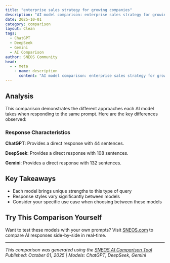 ```yaml
---
title: "enterprise sales strategy for growing companies"
description: "AI model comparison: enterprise sales strategy for growing companies..."
date: 2025-10-01
category: comparison
layout: Clean
tags:
  - ChatGPT
  - DeepSeek
  - Gemini
  - AI Comparison
author: SNEOS Community
head:
  - - meta
    - name: description
      content: "AI model comparison: enterprise sales strategy for growing companies..."
---
```


<ChatComparison
  title="enterprise sales strategy for growing companies"
  prompt="enterprise sales strategy for growing companies"
  :responses='{"ChatGPT": "Creating an effective enterprise sales strategy for growing companies involves a combination of understanding your target market, building strong relationships, and leveraging scalable processes. Here\u2019s a comprehensive approach to developing an enterprise sales strategy tailored for growing companies:\n\n### 1. Define Your Ideal Customer Profile (ICP) and Buyer Personas\n- **ICP:** Identify the characteristics of companies that benefit most from your product/service (e.g., industry, company size, revenue, geographic location).\n- **Buyer Personas:** Understand key decision-makers (e.g., CIO, CFO, Procurement Manager) including their goals, pain points, and buying behaviors.\n\n### 2. Develop a Value Proposition Tailored to Enterprises\n- Focus on how your solution solves specific enterprise challenges such as scalability, security, compliance, and ROI.\n- Highlight case studies, testimonials, and use cases relevant to large organizations.\n\n### 3. Build a Dedicated Enterprise Sales Team\n- Hire experienced sales professionals skilled in complex, longer sales cycles.\n- Include roles such as Sales Development Representatives (SDRs), Account Executives (AEs), and Customer Success Managers (CSMs) focused on enterprise accounts.\n\n### 4. Invest in Sales Enablement and Training\n- Provide ongoing training about enterprise sales methodologies (e.g., Challenger Sale, MEDDIC).\n- Equip your team with materials for demos, presentations, and proposal generation.\n\n### 5. Implement a Multi-Touch, Multi-Channel Outreach Strategy\n- Use a combination of cold outreach, LinkedIn engagement, webinars, personalized emails, and networking at industry events.\n- Leverage Account-Based Marketing (ABM) to target strategic accounts with customized campaigns.\n\n### 6. Establish a Consultative Selling Approach\n- Engage prospects with discovery calls to deeply understand their business challenges.\n- Collaborate to co-create solutions rather than just pitching products.\n\n### 7. Build Strategic Partnerships and Alliances\n- Partner with complementary technology providers, consultants, and system integrators to expand market reach and credibility.\n\n### 8. Streamline the Sales Process and Use CRM Effectively\n- Map the enterprise sales cycle stages \u2014 lead generation, qualification, discovery, proposal, negotiation, closing.\n- Use CRM tools (e.g., Salesforce, HubSpot) to track progress, manage contacts, and forecast revenue accurately.\n\n### 9. Focus on Customer Success and Retention\n- Prioritize post-sale engagement to ensure adoption, satisfaction, and expansion opportunities.\n- Develop upsell and cross-sell strategies based on customer usage and feedback.\n\n### 10. Analyze Metrics and Iterate\n- Track KPIs such as sales cycle length, win/loss ratio, average deal size, and customer lifetime value.\n- Use data to refine targeting, messaging, and processes continuously.\n\n---\n\n### Additional Tips for Growing Companies:\n- **Leverage Technology:** Use sales automation tools, AI-driven insights, and analytics to scale the enterprise sales process.\n- **Scale Gradually:** Start with a manageable number of strategic accounts before expanding your outreach.\n- **Executive Sponsorship:** Secure buy-in from your company\u2019s leadership to support enterprise sales initiatives.\n- **Focus on Compliance and Security:** Address enterprise concerns around data security, privacy, and regulatory requirements proactively.\n\n---\n\nIf you want, I can help you design specific outreach templates, sales process maps, or identify tools to support your enterprise sales efforts. Would you like assistance with any particular area?", "DeepSeek": "Of course. Here is a comprehensive enterprise sales strategy for growing companies, designed to be a practical playbook that scales with your business.\n\nThis strategy is broken down into three critical phases, reflecting the evolution of a company from its first enterprise deal to a mature, scalable sales engine.\n\n---\n\n### **Core Philosophy: The Enterprise Mindset**\n\nBefore diving in, understand that **enterprise sales is not just \u0022bigger deals.\u0022** It\u0027s a fundamentally different discipline.\n* **Focus on Value, Not Features:** You are solving a critical business problem or enabling a strategic initiative.\n* **Long Sales Cycles:** 6-18 months is common. Patience and pipeline discipline are key.\n* **Multi-Threaded Relationships:** You must build relationships with multiple stakeholders (Economic, Technical, User, Executive) to mitigate risk.\n* **Consensus-Driven Buying:** A single champion is not enough. You must help your champion build consensus across different departments.\n\n---\n\n### **Phase 1: The Foundation \u0026 First Wins (Early-Stage)**\n\n**Goal:** Land your first 3-5 referenceable enterprise customers. Prove your value proposition at scale.\n\n**1. Ideal Customer Profile (ICP) \u0026 Targeting:**\n* **Go Narrow:** Don\u0027t try to sell to \u0022Fortune 500.\u0022 Define your ICP with extreme precision.\n * **Firmographics:** Industry, company size (revenue/employees), geographic location.\n * **Technographics:** What other software do they use? (Are they modern/cloud-native?)\n * **Psychographics:** Are they innovators? Facing a specific, acute pain you solve?\n* **Example ICP:** \u0022VP of Revenue Operations at B2B SaaS companies with 500-2000 employees, using Salesforce and experiencing declining sales productivity.\u0022\n\n**2. Land and Expand as a Strategy:**\n* **Find the Beachhead:** Don\u0027t try to sell a company-wide license immediately. Identify a specific team, division, or use case that is in acute pain.\n* **Sell to a Departmental Head:** A Director or VP has budget and authority for their team and can become a powerful internal champion.\n* **Goal:** Get a \u0022win,\u0022 demonstrate value, and use that success to expand internally.\n\n**3. The Founder-Led/Senior-Led Sales Motion:**\n* In the beginning, your most experienced people (often founders) should lead sales.\n* They have the vision, deep product knowledge, and authority to build relationships with high-level stakeholders.\n* **Key Activity:** Relentless networking, speaking at industry events, and leveraging personal networks for warm introductions.\n\n**4. Enable Your Champion:**\n* Your internal champion is your most important asset. Your job is to make them a hero.\n* Provide them with the business case, ROI models, and internal presentation materials they need to sell on your behalf.\n\n**Tools for Phase 1:** LinkedIn Sales Navigator, a simple CRM (like HubSpot), Google Slides/Sheets for proposals, Calendly for scheduling.\n\n---\n\n### **Phase 2: Building a Repeatable Process (Growth-Stage)**\n\n**Goal:** Systematize the sales motion. Move from founder-led to a dedicated sales team. Achieve predictable, scalable revenue growth.\n\n**1. Specialize Your Sales Roles:**\n* **Sales Development Representative (SDR):** Focuses 100% on outbound prospecting and qualifying inbound leads to create opportunities for Account Executives.\n* **Account Executive (AE):** Owns the sales cycle from qualification to close. They are your hunters and farmers.\n* **Sales Engineer (SE):** Technical expert who runs demos, handles technical objections, and proves the solution\u0027s feasibility.\n\n**2. Define a Stage-Gated Sales Process:**\n* Create a clear, documented process with stages (e.g., Prospecting, Qualification, Discovery, Demo, Proposal, Negotiation, Closed-Won).\n* **Implement a Qualification Framework:** Use **MEDDICC** (the enterprise standard):\n * **M**etrics: What is the financial impact/value?\n * **E**conomic Buyer: Who controls the budget?\n * **D**ecision Criteria: How will they make the decision?\n * **D**ecision Process: What are the formal steps?\n * **I**dentify Pain: What is the critical business problem?\n * **C**hampion: Who is selling internally for us?\n * **C**ompetition: Who else are they considering?\n\n**3. Invest in Sales Enablement:**\n* **Content:** Create case studies, whitepapers, and ROI calculators tailored to your ICP.\n* **Training:** Ongoing training on the product, MEDDICC, competitive intelligence, and negotiation skills.\n* **Playbooks:** Documented playbooks for SDRs (outbound sequences) and AEs (discovery call scripts, demo agendas).\n\n**4. Strategic Account Planning:**\n* For your top target accounts, create detailed plans.\n * Map all key stakeholders (org charts are gold).\n * Understand their corporate initiatives and financials.\n * Plan your multi-threaded outreach strategy.\n\n**Tools for Phase 2:** Robust CRM (Salesforce), Sales Engagement Platform (Outreach, Salesloft), Conversation Intelligence (Gong, Chorus), CPQ (Configure, Price, Quote) software.\n\n---\n\n### **Phase 3: Scaling \u0026 Optimizing (Maturing-Stage)**\n\n**Goal:** Dominate your market segment. Maximize customer lifetime value (LTV) and operational efficiency.\n\n**1. Segment Your Sales Teams:**\n* **Hunter/Farmer Split:** Have dedicated \u0022Hunters\u0022 (new business AEs) and \u0022Farmers\u0022 (Account Managers for upsell/cross-sell).\n* **Market/Vertical Specialization:** Create teams focused on specific industries (e.g., Financial Services, Healthcare) to develop deep domain expertise.\n* **Global Expansion:** Build regional sales teams to handle different time zones, cultures, and business practices.\n\n**2. Formalize a \u0022Squad\u0022 or \u0022Pod\u0022 Model:**\n* Create small, cross-functional teams (e.g., 1 AE, 1 SE, 1 SDR, 1 CSM) that own a set of accounts or a territory end-to-end.\n* This improves alignment, speed, and accountability.\n\n**3. Executive Alignment \u0026 Strategic Partnerships:**\n* **Executive Sponsorship Programs:** Connect your C-level with the customer\u0027s C-level to build strategic relationships and navigate complex deals.\n* **Partnerships:** Form alliances with larger, complementary technology providers (e.g., Salesforce, Microsoft, AWS) or global system integrators (e.g., Deloitte, Accenture) for co-selling and referrals.\n\n**4. Advanced Forecasting \u0026 Analytics:**\n* Move beyond gut feeling. Use your CRM data and tools like Gong to create a data-driven forecast.\n* Track leading indicators: pipeline generation, meeting quality, MEDDICC score progression.\n* Analyze win/loss data to continuously refine your ICP, messaging, and process.\n\n**5. Customer Success as a Growth Engine:**\n* The sales cycle never truly ends. A strong Customer Success team is critical for:\n * Driving adoption and proving value (leading to renewals).\n * Identifying expansion opportunities (upsell/cross-sell).\n * Generating powerful case studies and referrals.\n\n---\n\n### **Cross-Phase Best Practices \u0026 Pitfalls**\n\n**Best Practices:**\n* **Always Be Helping:** Provide value in every interaction, even if it doesn\u0027t directly lead to a sale.\n* **Time Kills All Deals:** Maintain momentum. Always have a clear next step with an owner and a date.\n* **Listen More Than You Talk:** A great discovery call is 70% customer talking.\n* **Price on Value, Not Cost:** Your price should be tied to the ROI you deliver.\n\n**Common Pitfalls to Avoid:**\n* **Chasing the Wrong Deals:** A poorly qualified deal is a massive drain on resources. Stick to your ICP and MEDDICC.\n* **Underestimating the Competition:** \u0022No competition\u0022 is a myth. Your competition is often the status quo or a home-grown solution.\n* **Neglecting the Economic Buyer:** Selling too low can lead to a \u0022pilot purgatory\u0022 where you never reach the person with the budget.\n* **Over-Promising and Under-Delivering:** This destroys credibility and kills expansion potential.\n\nThis strategic framework provides a roadmap. The key is to be disciplined, iterate based on data, and never lose sight of the fundamental enterprise principle: you are a partner in solving a critical business problem.", "Gemini": "Okay, let\u0027s break down enterprise sales strategy for growing companies. It\u0027s a different beast than SMB sales, and requires a more sophisticated, long-term approach. Here\u0027s a structured framework to help you think about it:\n\n**I. Understanding the Foundation: Defining \u0022Growing Company\u0022 and Target Enterprise**\n\n* **What defines \u0022Growing Company\u0022 for you?** Are you in the hyper-growth phase (doubling revenue yearly), or are you transitioning from SMB to Mid-Market/Enterprise focused? This impacts resource allocation, risk tolerance, and speed of execution.\n* **Who is your Ideal Enterprise Customer Profile (ICP)?** Don\u0027t just chase logos. Define:\n * **Industry:** Which verticals are most receptive to your value proposition?\n * **Company Size:** Revenue, employee count, geographical footprint.\n * **Technology Stack:** Do they use complementary technologies? Are they open to new solutions?\n * **Business Challenges:** What specific pain points does your product/service solve for them? Quantify the impact (ROI).\n * **Decision-Making Process:** Who are the key stakeholders? What are their priorities? How do they typically make purchasing decisions (e.g., centralized, decentralized, committee-based)?\n * **Budget Cycle:** When do they typically allocate budget for solutions like yours?\n* **Value Proposition Refinement:** Tailor your messaging to resonate with the *specific* needs of your ICP. Focus on business outcomes, not just features.\n\n**II. Building Your Enterprise Sales Engine**\n\n* **Sales Team Structure and Roles:**\n * **Sales Leadership:** Experienced leaders who understand enterprise sales cycles and can mentor the team.\n * **Account Executives (AEs):** Focus on closing deals and managing key accounts. They need to be consultative and understand complex business environments.\n * **Sales Development Representatives (SDRs):** Qualify leads and generate opportunities for AEs. This role is critical for proactive outreach.\n * **Sales Engineers (SEs) / Solution Architects:** Provide technical expertise and support during the sales process. They can demonstrate the product\u0027s capabilities and address technical concerns.\n * **Customer Success Managers (CSMs):** Focus on onboarding, adoption, and expansion within existing accounts. They are crucial for long-term relationships and recurring revenue.\n* **Sales Process and Methodology:**\n * **Formalized Sales Process:** Define clear stages (e.g., Lead Qualification, Discovery, Solution Presentation, Negotiation, Closing, Implementation) and criteria for moving opportunities forward. Use a CRM to track progress and enforce the process.\n * **Sales Methodology:** Consider adopting a methodology like:\n * **MEDDIC (Metrics, Economic Buyer, Decision Criteria, Decision Process, Identify Pain, Champion):** Focuses on understanding the customer\u0027s buying process.\n * **Challenger Sale:** Teaches sales reps to challenge the customer\u0027s thinking and offer unique insights.\n * **Solution Selling:** Focuses on understanding the customer\u0027s needs and providing tailored solutions.\n* **Sales Technology Stack:**\n * **CRM (Customer Relationship Management):** Salesforce, HubSpot, Dynamics 365, etc. The backbone of your sales operations.\n * **Sales Intelligence Tools:** ZoomInfo, LinkedIn Sales Navigator, etc. For identifying and researching potential customers.\n * **Sales Engagement Platforms:** Outreach, Salesloft, etc. For automating and tracking email and phone outreach.\n * **Demo Software:** Gong, Chorus, etc. For recording and analyzing sales calls.\n * **Proposal Software:** Proposify, PandaDoc, etc. For creating professional and compelling proposals.\n* **Sales Enablement:**\n * **Training and Onboarding:** Provide comprehensive training on your product, sales process, and target market.\n * **Content Library:** Create a repository of sales materials, including presentations, case studies, white papers, and ROI calculators.\n * **Competitive Intelligence:** Keep your team up-to-date on your competitors and their strengths and weaknesses.\n\n**III. Lead Generation and Opportunity Creation**\n\n* **Account-Based Marketing (ABM):** Focus your marketing efforts on a specific set of high-value accounts.\n * **Identify Target Accounts:** Use your ICP to create a list of target companies.\n * **Personalized Content:** Develop content that is tailored to the specific needs of each account.\n * **Multi-Channel Outreach:** Use a combination of email, phone, social media, and events to reach decision-makers.\n* **Inbound Marketing:** Attract leads through valuable content and thought leadership.\n * **Content Marketing:** Create blog posts, ebooks, webinars, and other resources that address the pain points of your target audience.\n * **SEO (Search Engine Optimization):** Optimize your website and content to rank higher in search results.\n * **Social Media Marketing:** Engage with your target audience on social media platforms.\n* **Outbound Sales:** Proactively reach out to potential customers.\n * **Cold Calling:** While challenging, it can still be effective when done strategically.\n * **Email Marketing:** Send targeted emails to prospects who fit your ICP.\n * **LinkedIn Outreach:** Connect with decision-makers on LinkedIn and share relevant content.\n* **Partnerships:** Collaborate with other companies that serve your target market.\n * **Technology Partners:** Integrate your product with other popular solutions.\n * **Reseller Partners:** Work with partners who can sell your product to their existing customers.\n * **Referral Partners:** Incentivize partners to refer leads to you.\n* **Events and Conferences:** Attend industry events to network with potential customers and showcase your product.\n\n**IV. Navigating the Enterprise Sales Cycle**\n\n* **Relationship Building:** Enterprise sales is about building long-term relationships with key stakeholders.\n * **Identify Key Influencers and Decision-Makers:** Map out the organization and understand who has the power to make purchasing decisions.\n * **Build Trust and Credibility:** Be a trusted advisor and provide valuable insights.\n * **Personalize Your Approach:** Tailor your communication to the individual needs of each stakeholder.\n* **Discovery and Needs Analysis:** Thoroughly understand the customer\u0027s business challenges and goals.\n * **Ask Open-Ended Questions:** Encourage the customer to share their perspectives and challenges.\n * **Listen Actively:** Pay attention to what the customer is saying and ask clarifying questions.\n * **Document Your Findings:** Keep a record of the customer\u0027s needs and priorities.\n* **Solution Presentation and Demonstration:** Show how your product can solve the customer\u0027s specific problems.\n * **Focus on Business Outcomes:** Quantify the value of your solution in terms of ROI, cost savings, and increased efficiency.\n * **Tailor Your Demo:** Showcase the features and functionality that are most relevant to the customer\u0027s needs.\n * **Address Concerns and Objections:** Be prepared to answer questions and address any concerns that the customer may have.\n* **Negotiation and Closing:** Work with the customer to reach a mutually beneficial agreement.\n * **Understand Their Budget and Timeline:** Be realistic about what the customer can afford and when they need the solution.\n * **Be Prepared to Compromise:** Find creative solutions that meet both your needs and the customer\u0027s needs.\n * **Focus on Long-Term Value:** Emphasize the long-term benefits of your solution.\n\n**V. Post-Sale and Customer Success**\n\n* **Onboarding and Implementation:** Ensure a smooth and successful implementation of your solution.\n * **Dedicated Onboarding Team:** Provide dedicated support to help the customer get up and running quickly.\n * **Comprehensive Training:** Train the customer\u0027s users on how to use the solution effectively.\n * **Regular Check-Ins:** Stay in touch with the customer to ensure they are satisfied with the solution.\n* **Ongoing Support and Maintenance:** Provide ongoing support and maintenance to ensure the customer\u0027s continued success.\n * **Dedicated Support Team:** Provide access to a dedicated support team that can answer questions and resolve issues.\n * **Regular Updates and Enhancements:** Continuously improve your solution and add new features.\n* **Expansion and Upselling:** Identify opportunities to expand your relationship with the customer.\n * **Regular Business Reviews:** Conduct regular business reviews to discuss the customer\u0027s goals and identify opportunities to provide additional value.\n * **New Product Launches:** Introduce the customer to new products and services that can help them achieve their goals.\n\n**VI. Key Considerations for Growing Companies**\n\n* **Scalability:** Can your sales process and infrastructure scale as your company grows? Invest in systems and processes that can handle increased volume.\n* **Data-Driven Decision Making:** Track key metrics (e.g., conversion rates, sales cycle length, customer acquisition cost) and use data to optimize your sales strategy.\n* **Culture:** Foster a culture of collaboration, accountability, and continuous improvement within your sales team.\n* **Executive Sponsorship:** Ensure that your executive team is fully aligned with your enterprise sales strategy.\n* **Patience:** Enterprise sales cycles are typically longer and more complex than SMB sales cycles. Be patient and persistent.\n* **Budget:** Enterprise Sales requires budget. Hiring the right people, getting the right tools, and supporting them takes capital.\n\n**Example Scenario: Software Company Selling HR Tech**\n\nLet\u0027s say you\u0027re a software company selling an AI-powered HR platform that automates onboarding and employee engagement.\n\n* **ICP:** Companies with 500-2000 employees in the tech, finance, or healthcare industries. They are experiencing rapid growth and struggling to efficiently onboard new hires and maintain employee engagement. They have a dedicated HR department and are open to adopting new technologies.\n* **Value Proposition:** Reduce onboarding time by 50%, increase employee engagement scores by 20%, and improve employee retention rates by 15%.\n* **Sales Process:**\n 1. **SDR identifies HR directors at target companies** on LinkedIn. They use personalized messaging highlighting the onboarding challenges specific to their industry.\n 2. **AE conducts a discovery call** to understand the company\u0027s current onboarding process, pain points, and goals.\n 3. **SE provides a tailored demo** of the AI-powered platform, showcasing how it can automate onboarding tasks, personalize the employee experience, and provide real-time insights into employee engagement.\n 4. **AE works with the HR director and CFO** to develop a proposal that outlines the ROI of the solution and addresses any budget concerns.\n 5. **Customer Success Manager works with the HR team** to implement the platform and ensure a smooth onboarding experience for new hires.\n 6. **Ongoing check-ins and support** to ensure the customer is achieving their desired outcomes.\n\n**In Summary:**\n\nDeveloping a successful enterprise sales strategy requires a significant investment in time, resources, and expertise. By focusing on the right target market, building a strong sales team, and adopting a structured sales process, growing companies can effectively penetrate the enterprise market and drive sustainable growth. Remember to constantly evaluate and refine your strategy based on data and feedback. Good luck!\n"}' 
  published-date="15:09"
/>

## Analysis

This comparison demonstrates the different approaches each AI model takes when responding to the same prompt. Here are the key differences observed:

### Response Characteristics

**ChatGPT**: Provides a direct response with 44 sentences. 

**DeepSeek**: Provides a direct response with 108 sentences. 

**Gemini**: Provides a direct response with 132 sentences. 

## Key Takeaways

- Each model brings unique strengths to this type of query
- Response styles vary significantly between models
- Consider your specific use case when choosing between these models

## Try This Comparison Yourself

Want to test these models with your own prompts? Visit [SNEOS.com](https://sneos.com) to compare AI responses side-by-side in real-time.

---

*This comparison was generated using the [SNEOS AI Comparison Tool](https://sneos.com)*
*Published: October 01, 2025 | Models: ChatGPT, DeepSeek, Gemini*
